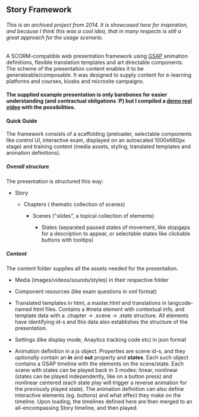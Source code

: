 ## Story Framework

###### _This is an archived project from 2014. It is showcased here for inspiration, and because I think this was a cool idea, that in many respects is still a great approach for the usage scenario._

A SCORM-compatible web presentation framework using [GSAP](https://greensock.com/gsap) animation definitions, flexible translation templates and art directable components. 
The scheme of the presentation content enables it to be generateable/composable. 
It was designed to supply content for e-learning platforms and courses, kiosks and microsite campaigns.

#### The supplied example presentation is only barebones for easier understanding (and contractual obligations :P) but I compiled a **[demo reel video](https://github.com/poisonborz/story_framework/raw/master/showcase.mp4)** with the possibilities.



#### Quick Guide
The framework consists of a scaffolding (preloader, selectable components like control UI, interactive exam, displayed on an autoscaled 1000x660px stage) 
and training content (media assets, styling, translated templates and animation definitions).


##### Overall structure

The presentation is structured this way:

* Story

  - Chapters ( thematic collection of scenes)
  
    - Scenes ("slides", a topical collection of elements)
      
       - States (separated paused states of movement, like stopgaps for a description to appear, or selectable states like clickable buttons with tooltips)
              
 
 ##### Content
 The content folder supplies all the assets needed for the presentation.
 
 
* Media (images/videos/sounds/styles) in their respective folder

* Component resources (like exam questions in xml format)
* Translated templates in html, a master.html and translations in langcode-named html files. Contains a #meta element with contextual info, 
and template data with a .chapter -> .scene -> .state structure. All elements have identifying id-s and this data also establishes the structure of the presentation.
* Settings (like display mode, Anaytics tracking code etc) in json format
* Animation definition in a js object. Properties are scene id-s, and they _optionally_ contain an **in** and **out** property and **states**.
Each such object contains a GSAP timeline with the elements on the scene/state. Each scene with states can be played back in 3 modes: linear, nonlinear (states can be played independently, like on a button press) 
and nonlinear centered (each state play will trigger a reverse animation for the previously played state). The animation definition can also define interactive elements (eg. buttons) and what effect they make on the timeline.
Upon loading, the timelines defined here are then merged to an all-encompassing Story timeline, and then played.

